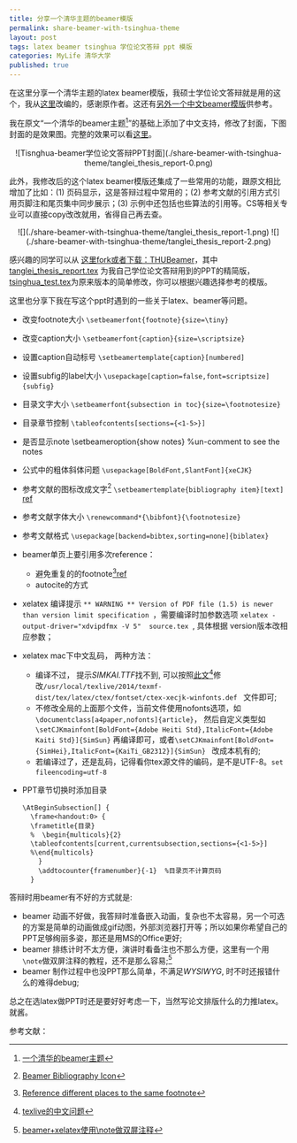 ```yaml
---
title: 分享一个清华主题的beamer模版
permalink: share-beamer-with-tsinghua-theme
layout: post
tags: latex beamer tsinghua 学位论文答辩 ppt 模版
categories: MyLife 清华大学 
published: true
---
```


在这里分享一个清华主题的latex beamer模版，我硕士学位论文答辩就是用的这个，我从[这里](http://far.tooold.cn/post/latex/beamertsinghua)改编的，感谢原作者。这还有[另外一个中文beamer模版](https://github.com/forhappy/aliyun-pk-report-2012)供参考。

我在原文“一个清华的beamer主题[^1]”的基础上添加了中文支持，修改了封面，下图封面的是效果图。完整的效果可以看[这里](https://github.com/tl3shi/THUBeamer/blob/master/tanglei_thesis_report.pdf)。

<center>
![Tisnghua-beamer学位论文答辩PPT封面](./share-beamer-with-tsinghua-theme/tanglei_thesis_report-0.png)
</center>

此外，我修改后的这个latex beamer模版还集成了一些常用的功能，跟原文相比增加了比如：(1) 页码显示，这是答辩过程中常用的；(2) 参考文献的引用方式引用页脚注和尾页集中同步展示；(3) 示例中还包括也些算法的引用等。CS等相关专业可以直接copy改改就用，省得自己再去查。

<center>
![](./share-beamer-with-tsinghua-theme/tanglei_thesis_report-1.png)
![](./share-beamer-with-tsinghua-theme/tanglei_thesis_report-2.png)
</center>

感兴趣的同学可以从 [这里fork或者下载：THUBeamer](https://github.com/tl3shi/THUBeamer)，其中 [tanglei_thesis_report.tex](https://github.com/tl3shi/THUBeamer/blob/master/tanglei_thesis_report.tex) 为我自己学位论文答辩用到的PPT的精简版，[tsinghua_test.tex](https://github.com/tl3shi/THUBeamer/blob/master/tsinghua_test.tex)为原来版本的简单修改，你可以根据兴趣选择参考的模版。

这里也分享下我在写这个ppt时遇到的一些关于latex、beamer等问题。

- 改变footnote大小 ```\setbeamerfont{footnote}{size=\tiny}```
- 改变caption大小 ```\setbeamerfont{caption}{size=\scriptsize}```
- 设置caption自动标号 ```\setbeamertemplate{caption}[numbered]```
- 设置subfig的label大小 ```\usepackage[caption=false,font=scriptsize]{subfig}```
- 目录文字大小 ```\setbeamerfont{subsection in toc}{size=\footnotesize}```
- 目录章节控制  ```\tableofcontents[sections={<1-5>}]```
- 是否显示note \setbeameroption{show notes} %un-comment to see the notes 
- 公式中的粗体斜体问题 ```\usepackage[BoldFont,SlantFont]{xeCJK}```
- 参考文献的图标改成文字[^3] ```\setbeamertemplate{bibliography item}[text]``` [ref](http://tex.stackexchange.com/questions/68080/beamer-bibliography-icon) 
- 参考文献字体大小 ```\renewcommand*{\bibfont}{\footnotesize}```
- 参考文献格式 ```\usepackage[backend=bibtex,sorting=none]{biblatex}```
- beamer单页上要引用多次reference：
     - 避免重复的的footnote[^4][ref](http://tex.stackexchange.com/questions/35043/reference-different-places-to-the-same-footnote)
     - autocite的方式 
- xelatex 编译提示 ```** WARNING ** Version of PDF file (1.5) is newer than version limit specification ```，需要编译时加参数选项 ```xelatex -output-driver="xdvipdfmx -V 5"  source.tex ```, 具体根据 version版本改相应参数；
- xelatex mac下中文乱码，
两种方法： 
	- 编译不过， 提示*SIMKAI.TTF*找不到, 可以按照[此文](http://albertcn.blog.163.com/blog/static/2094201452013521105128316/)[^5]修改```/usr/local/texlive/2014/texmf-dist/tex/latex/ctex/fontset/ctex-xecjk-winfonts.def ``` 文件即可;
	- 不修改全局的上面那个文件，当前文件使用nofonts选项，如 	```\documentclass[a4paper,nofonts]{article}```， 然后自定义类型如```\setCJKmainfont[BoldFont={Adobe Heiti Std},ItalicFont={Adobe Kaiti Std}]{SimSun}``` 再编译即可，或者```\setCJKmainfont[BoldFont={SimHei},ItalicFont={KaiTi_GB2312}]{SimSun} ``` 改成本机有的;
	- 若编译过了，还是乱码，记得看你tex源文件的编码，是不是UTF-8。```set fileencoding=utf-8```
- PPT章节切换时添加目录 

	```
	\AtBeginSubsection[] {
	  \frame<handout:0> {
	  \frametitle{目录}
	  %  \begin{multicols}{2}
	  \tableofcontents[current,currentsubsection,sections={<1-5>}]
	  %\end{multicols}
	    }
	    \addtocounter{framenumber}{-1}  %目录页不计算页码
	  }
	```

答辩时用beamer有不好的方式就是:

- beamer 动画不好做，我答辩时准备嵌入动画，复杂也不太容易，另一个可选的方案是简单的动画做成gif动图，外部浏览器打开等；所以如果你希望自己的PPT足够绚丽多姿，那还是用MS的Office更好;
- beamer 排练计时不太方便，演讲时看备注也不那么方便，这里有一个用```\note```做双屏注释的教程，还不是那么容易;[^2]
- beamer 制作过程中也没PPT那么简单，不满足*WYSIWYG*, 时不时还报错什么的难得debug; 

总之在选latex做PPT时还是要好好考虑一下，当然写论文排版什么的力推latex。就酱。

参考文献：

[^1]: [一个清华的beamer主题](http://far.tooold.cn/post/latex/beamertsinghua) 
[^2]: [beamer+xelatex使用\note做双屏注释](http://bbs.ctex.org/forum.php?mod=viewthread&tid=71817)
[^3]: [Beamer Bibliography Icon](http://tex.stackexchange.com/questions/68080/beamer-bibliography-icon)
[^4]: [Reference different places to the same footnote](http://tex.stackexchange.com/questions/35043/reference-different-places-to-the-same-footnote)
[^5]: [texlive的中文问题](http://albertcn.blog.163.com/blog/static/2094201452013521105128316/)
